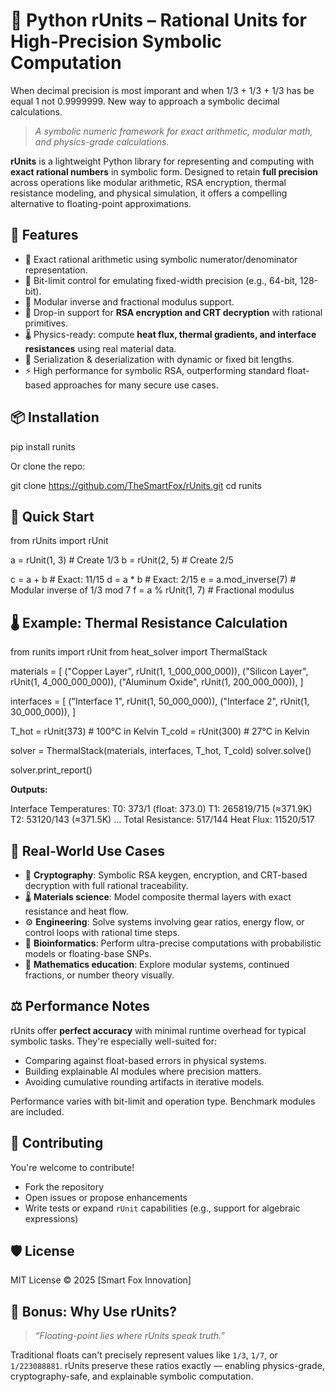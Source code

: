 # 🧮 Python rUnits – Rational Units for High-Precision Symbolic Computation

When decimal precision is most imporant and when 1/3 + 1/3 + 1/3 has be equal 1 not 0.9999999. New way to approach a symbolic decimal calculations.

> *A symbolic numeric framework for exact arithmetic, modular math, and physics-grade calculations.*

**rUnits** is a lightweight Python library for representing and computing with **exact rational numbers** in symbolic form. Designed to retain **full precision** across operations like modular arithmetic, RSA encryption, thermal resistance modeling, and physical simulation, it offers a compelling alternative to floating-point approximations.

## 🌟 Features

- 🔢 Exact rational arithmetic using symbolic numerator/denominator representation.
- 📏 Bit-limit control for emulating fixed-width precision (e.g., 64-bit, 128-bit).
- 🧮 Modular inverse and fractional modulus support.
- 🔐 Drop-in support for **RSA encryption and CRT decryption** with rational primitives.
- 🌡️ Physics-ready: compute **heat flux, thermal gradients, and interface resistances** using real material data.
- 💾 Serialization & deserialization with dynamic or fixed bit lengths.
- ⚡ High performance for symbolic RSA, outperforming standard float-based approaches for many secure use cases.

## 📦 Installation

pip install runits

Or clone the repo:

git clone https://github.com/TheSmartFox/rUnits.git
cd runits

## 🚀 Quick Start

from rUnits import rUnit

a = rUnit(1, 3)           # Create 1/3
b = rUnit(2, 5)           # Create 2/5

c = a + b                 # Exact: 11/15
d = a * b                 # Exact: 2/15
e = a.mod_inverse(7)      # Modular inverse of 1/3 mod 7
f = a % rUnit(1, 7)       # Fractional modulus



## 🌡️ Example: Thermal Resistance Calculation

from runits import rUnit
from heat_solver import ThermalStack

materials = [
    ("Copper Layer", rUnit(1, 1_000_000_000)),
    ("Silicon Layer", rUnit(1, 4_000_000_000)),
    ("Aluminum Oxide", rUnit(1, 200_000_000)),
]

interfaces = [
    ("Interface 1", rUnit(1, 50_000_000)),
    ("Interface 2", rUnit(1, 30_000_000)),
]

T_hot = rUnit(373)  # 100°C in Kelvin
T_cold = rUnit(300) # 27°C in Kelvin

solver = ThermalStack(materials, interfaces, T_hot, T_cold)
solver.solve()

solver.print_report()


**Outputs:**


Interface Temperatures:
  T0: 373/1 (float: 373.0)
  T1: 265819/715 (≈371.9K)
  T2: 53120/143 (≈371.5K)
  ...
Total Resistance: 517/144
Heat Flux: 11520/517


## 🧠 Real-World Use Cases

* 🔐 **Cryptography**: Symbolic RSA keygen, encryption, and CRT-based decryption with full rational traceability.
* 🌡️ **Materials science**: Model composite thermal layers with exact resistance and heat flow.
* ⚙️ **Engineering**: Solve systems involving gear ratios, energy flow, or control loops with rational time steps.
* 🧬 **Bioinformatics**: Perform ultra-precise computations with probabilistic models or floating-base SNPs.
* 🧮 **Mathematics education**: Explore modular systems, continued fractions, or number theory visually.

## ⚖️ Performance Notes

rUnits offer **perfect accuracy** with minimal runtime overhead for typical symbolic tasks. They're especially well-suited for:

* Comparing against float-based errors in physical systems.
* Building explainable AI modules where precision matters.
* Avoiding cumulative rounding artifacts in iterative models.

Performance varies with bit-limit and operation type. Benchmark modules are included.

## 📜 Contributing

You're welcome to contribute!

* Fork the repository
* Open issues or propose enhancements
* Write tests or expand `rUnit` capabilities (e.g., support for algebraic expressions)

## 🛡️ License

MIT License © 2025 \[Smart Fox Innovation]

## 🧠 Bonus: Why Use rUnits?

> *“Floating-point lies where rUnits speak truth.”*

Traditional floats can't precisely represent values like `1/3`, `1/7`, or `1/223088881`. rUnits preserve these ratios exactly — enabling physics-grade, cryptography-safe, and explainable symbolic computation.

